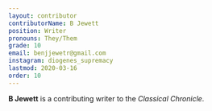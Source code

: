 ```yaml
---
layout: contributor
contributorName: B Jewett
position: Writer
pronouns: They/Them
grade: 10
email: benjjewetr@gmail.com
instagram: diogenes_supremacy
lastmod: 2020-03-16
order: 10
---
```

**B Jewett** is a contributing writer to the *Classical Chronicle*.
